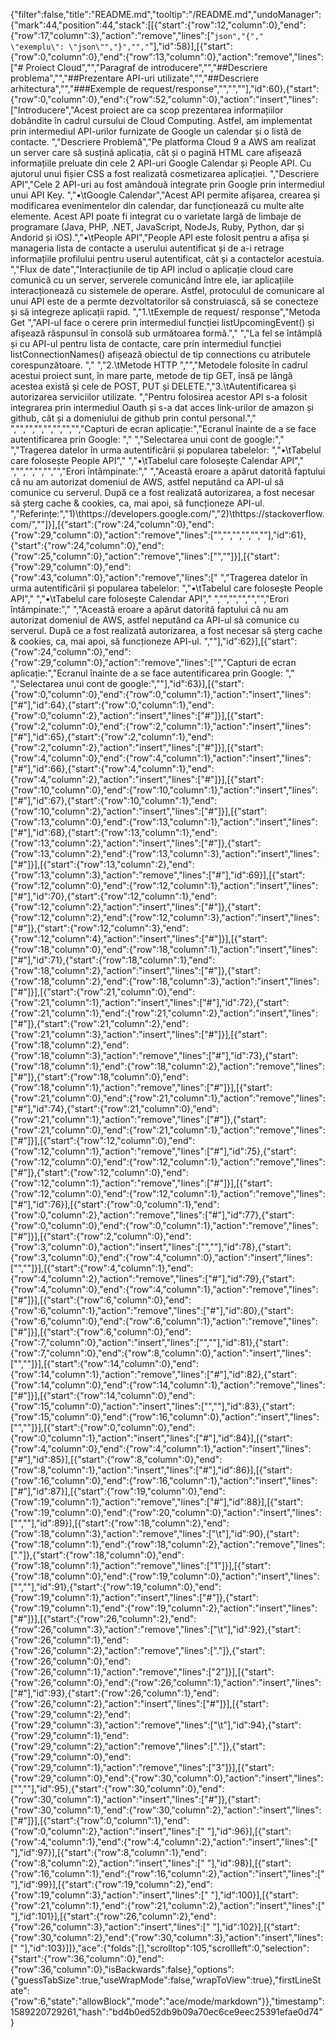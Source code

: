 {"filter":false,"title":"README.md","tooltip":"/README.md","undoManager":{"mark":44,"position":44,"stack":[[{"start":{"row":12,"column":0},"end":{"row":17,"column":3},"action":"remove","lines":["```json","{","    \"exemplu\": \"json\"","}","","```"],"id":58}],[{"start":{"row":0,"column":0},"end":{"row":13,"column":0},"action":"remove","lines":["# Proiect Cloud","","Paragraf de introducere","","##Descriere problema","","##Prezentare API-uri utilizate","","##Descriere arhitectura","","###Exemple de request/response","","",""],"id":60},{"start":{"row":0,"column":0},"end":{"row":52,"column":0},"action":"insert","lines":["Introducere","Acest proiect are ca scop prezentarea informațiilor dobândite în cadrul cursului de Cloud Computing. Astfel, am implementat prin intermediul API-urilor furnizate de Google un calendar și o listă de contacte. ","Descriere Problemă","Pe platforma Cloud 9 a AWS am realizat un server care să susțină aplicația, cât și o pagină HTML care afișează informațiile preluate din cele 2 API-uri Google Calendar și People API. Cu ajutorul unui fișier CSS a fost realizată cosmetizarea aplicației. ","Descriere API","Cele 2 API-uri au fost amândouă integrate prin Google prin intermediul unui API Key. ","•\tGoogle Calendar","Acest API permite afișarea, crearea și modificarea evenimentelor din calendar, dar funcționează cu multe alte elemente. Acest API poate fi integrat cu o varietate largă de limbaje de programare (Java, PHP, .NET, JavaScript, NodeJs, Ruby, Python, dar și Andorid și iOS).","•\tPeople API","People API este folosit pentru a afișa și manageria lista de contacte a userului autentificat și de a-i retrage informațiile profilului pentru userul autentificat, cât și a contactelor acestuia. ","Flux de date","Interacțiunile de tip API includ o aplicație cloud care comunică cu un server, serverele comunicând între  ele, iar aplicațiile interacționează cu sistemele de operare. Astfel, protoculul de comunicare al unui API este de a permte dezvoltatorilor să construiască, să se conecteze și să integreze aplicații rapid. ","1.\tExemple de request/ response","Metoda Get ","API-ul face o cerere prin intermediul funcției listUpcomingEvent() și afișează răspunsul în consolă sub următoarea formă."," ","La fel se întâmplă și cu API-ul pentru lista de contacte, care prin intermediul funcției listConnectionNames() afișează obiectul de tip connections cu atributele corespunzătoare. "," ","2.\tMetode HTTP ","","Metodele folosite în cadrul acestui proiect sunt, în mare parte, metode de tip GET, însă pe lângă acestea există și cele de POST, PUT și DELETE.","3.\tAutentificarea și autorizarea serviciilor utilizate. ","Pentru folosirea acestor API s-a folosit integrarea prin intermediul Oauth și s-a dat acces link-urilor de amazon și github, cât și a domeniului de github prin contul personal."," ","","","","","","","","Capturi de ecran aplicație:","Ecranul înainte de a se face autentificarea prin Google: "," ","Selectarea unui cont de google:"," ","Tragerea datelor în urma autentificării și popularea tabelelor: ","•\tTabelul care folosește People API"," ","•\tTabelul care folosește Calendar API"," ","","","","","","Erori întâmpinate:"," ","Această eroare a apărut datorită faptului că nu am autorizat domeniul de AWS, astfel neputând ca API-ul să comunice cu serverul. După ce a fost realizată autorizarea, a fost necesar să șterg cache & cookies, ca, mai apoi, să funcționeze API-ul. ","Referințe:","1)\thttps://developers.google.com/","2)\thttps://stackoverflow.com/",""]}],[{"start":{"row":24,"column":0},"end":{"row":29,"column":0},"action":"remove","lines":["","","","","",""],"id":61},{"start":{"row":24,"column":0},"end":{"row":25,"column":0},"action":"remove","lines":["",""]}],[{"start":{"row":29,"column":0},"end":{"row":43,"column":0},"action":"remove","lines":[" ","Tragerea datelor în urma autentificării și popularea tabelelor: ","•\tTabelul care folosește People API"," ","•\tTabelul care folosește Calendar API"," ","","","","","","Erori întâmpinate:"," ","Această eroare a apărut datorită faptului că nu am autorizat domeniul de AWS, astfel neputând ca API-ul să comunice cu serverul. După ce a fost realizată autorizarea, a fost necesar să șterg cache & cookies, ca, mai apoi, să funcționeze API-ul. ",""],"id":62}],[{"start":{"row":24,"column":0},"end":{"row":29,"column":0},"action":"remove","lines":["","Capturi de ecran aplicație:","Ecranul înainte de a se face autentificarea prin Google: "," ","Selectarea unui cont de google:",""],"id":63}],[{"start":{"row":0,"column":0},"end":{"row":0,"column":1},"action":"insert","lines":["#"],"id":64},{"start":{"row":0,"column":1},"end":{"row":0,"column":2},"action":"insert","lines":["#"]}],[{"start":{"row":2,"column":0},"end":{"row":2,"column":1},"action":"insert","lines":["#"],"id":65},{"start":{"row":2,"column":1},"end":{"row":2,"column":2},"action":"insert","lines":["#"]}],[{"start":{"row":4,"column":0},"end":{"row":4,"column":1},"action":"insert","lines":["#"],"id":66},{"start":{"row":4,"column":1},"end":{"row":4,"column":2},"action":"insert","lines":["#"]}],[{"start":{"row":10,"column":0},"end":{"row":10,"column":1},"action":"insert","lines":["#"],"id":67},{"start":{"row":10,"column":1},"end":{"row":10,"column":2},"action":"insert","lines":["#"]}],[{"start":{"row":13,"column":0},"end":{"row":13,"column":1},"action":"insert","lines":["#"],"id":68},{"start":{"row":13,"column":1},"end":{"row":13,"column":2},"action":"insert","lines":["#"]},{"start":{"row":13,"column":2},"end":{"row":13,"column":3},"action":"insert","lines":["#"]}],[{"start":{"row":13,"column":2},"end":{"row":13,"column":3},"action":"remove","lines":["#"],"id":69}],[{"start":{"row":12,"column":0},"end":{"row":12,"column":1},"action":"insert","lines":["#"],"id":70},{"start":{"row":12,"column":1},"end":{"row":12,"column":2},"action":"insert","lines":["#"]},{"start":{"row":12,"column":2},"end":{"row":12,"column":3},"action":"insert","lines":["#"]},{"start":{"row":12,"column":3},"end":{"row":12,"column":4},"action":"insert","lines":["#"]}],[{"start":{"row":18,"column":0},"end":{"row":18,"column":1},"action":"insert","lines":["#"],"id":71},{"start":{"row":18,"column":1},"end":{"row":18,"column":2},"action":"insert","lines":["#"]},{"start":{"row":18,"column":2},"end":{"row":18,"column":3},"action":"insert","lines":["#"]}],[{"start":{"row":21,"column":0},"end":{"row":21,"column":1},"action":"insert","lines":["#"],"id":72},{"start":{"row":21,"column":1},"end":{"row":21,"column":2},"action":"insert","lines":["#"]},{"start":{"row":21,"column":2},"end":{"row":21,"column":3},"action":"insert","lines":["#"]}],[{"start":{"row":18,"column":2},"end":{"row":18,"column":3},"action":"remove","lines":["#"],"id":73},{"start":{"row":18,"column":1},"end":{"row":18,"column":2},"action":"remove","lines":["#"]},{"start":{"row":18,"column":0},"end":{"row":18,"column":1},"action":"remove","lines":["#"]}],[{"start":{"row":21,"column":0},"end":{"row":21,"column":1},"action":"remove","lines":["#"],"id":74},{"start":{"row":21,"column":0},"end":{"row":21,"column":1},"action":"remove","lines":["#"]},{"start":{"row":21,"column":0},"end":{"row":21,"column":1},"action":"remove","lines":["#"]}],[{"start":{"row":12,"column":0},"end":{"row":12,"column":1},"action":"remove","lines":["#"],"id":75},{"start":{"row":12,"column":0},"end":{"row":12,"column":1},"action":"remove","lines":["#"]},{"start":{"row":12,"column":0},"end":{"row":12,"column":1},"action":"remove","lines":["#"]}],[{"start":{"row":12,"column":0},"end":{"row":12,"column":1},"action":"remove","lines":["#"],"id":76}],[{"start":{"row":0,"column":1},"end":{"row":0,"column":2},"action":"remove","lines":["#"],"id":77},{"start":{"row":0,"column":0},"end":{"row":0,"column":1},"action":"remove","lines":["#"]}],[{"start":{"row":2,"column":0},"end":{"row":3,"column":0},"action":"insert","lines":["",""],"id":78},{"start":{"row":3,"column":0},"end":{"row":4,"column":0},"action":"insert","lines":["",""]}],[{"start":{"row":4,"column":1},"end":{"row":4,"column":2},"action":"remove","lines":["#"],"id":79},{"start":{"row":4,"column":0},"end":{"row":4,"column":1},"action":"remove","lines":["#"]}],[{"start":{"row":6,"column":0},"end":{"row":6,"column":1},"action":"remove","lines":["#"],"id":80},{"start":{"row":6,"column":0},"end":{"row":6,"column":1},"action":"remove","lines":["#"]}],[{"start":{"row":6,"column":0},"end":{"row":7,"column":0},"action":"insert","lines":["",""],"id":81},{"start":{"row":7,"column":0},"end":{"row":8,"column":0},"action":"insert","lines":["",""]}],[{"start":{"row":14,"column":0},"end":{"row":14,"column":1},"action":"remove","lines":["#"],"id":82},{"start":{"row":14,"column":0},"end":{"row":14,"column":1},"action":"remove","lines":["#"]}],[{"start":{"row":14,"column":0},"end":{"row":15,"column":0},"action":"insert","lines":["",""],"id":83},{"start":{"row":15,"column":0},"end":{"row":16,"column":0},"action":"insert","lines":["",""]}],[{"start":{"row":0,"column":0},"end":{"row":0,"column":1},"action":"insert","lines":["#"],"id":84}],[{"start":{"row":4,"column":0},"end":{"row":4,"column":1},"action":"insert","lines":["#"],"id":85}],[{"start":{"row":8,"column":0},"end":{"row":8,"column":1},"action":"insert","lines":["#"],"id":86}],[{"start":{"row":16,"column":0},"end":{"row":16,"column":1},"action":"insert","lines":["#"],"id":87}],[{"start":{"row":19,"column":0},"end":{"row":19,"column":1},"action":"remove","lines":["#"],"id":88}],[{"start":{"row":19,"column":0},"end":{"row":20,"column":0},"action":"insert","lines":["",""],"id":89}],[{"start":{"row":18,"column":2},"end":{"row":18,"column":3},"action":"remove","lines":["\t"],"id":90},{"start":{"row":18,"column":1},"end":{"row":18,"column":2},"action":"remove","lines":["."]},{"start":{"row":18,"column":0},"end":{"row":18,"column":1},"action":"remove","lines":["1"]}],[{"start":{"row":18,"column":0},"end":{"row":19,"column":0},"action":"insert","lines":["",""],"id":91},{"start":{"row":19,"column":0},"end":{"row":19,"column":1},"action":"insert","lines":["#"]},{"start":{"row":19,"column":1},"end":{"row":19,"column":2},"action":"insert","lines":["#"]}],[{"start":{"row":26,"column":2},"end":{"row":26,"column":3},"action":"remove","lines":["\t"],"id":92},{"start":{"row":26,"column":1},"end":{"row":26,"column":2},"action":"remove","lines":["."]},{"start":{"row":26,"column":0},"end":{"row":26,"column":1},"action":"remove","lines":["2"]}],[{"start":{"row":26,"column":0},"end":{"row":26,"column":1},"action":"insert","lines":["#"],"id":93},{"start":{"row":26,"column":1},"end":{"row":26,"column":2},"action":"insert","lines":["#"]}],[{"start":{"row":29,"column":2},"end":{"row":29,"column":3},"action":"remove","lines":["\t"],"id":94},{"start":{"row":29,"column":1},"end":{"row":29,"column":2},"action":"remove","lines":["."]},{"start":{"row":29,"column":0},"end":{"row":29,"column":1},"action":"remove","lines":["3"]}],[{"start":{"row":29,"column":0},"end":{"row":30,"column":0},"action":"insert","lines":["",""],"id":95},{"start":{"row":30,"column":0},"end":{"row":30,"column":1},"action":"insert","lines":["#"]},{"start":{"row":30,"column":1},"end":{"row":30,"column":2},"action":"insert","lines":["#"]}],[{"start":{"row":0,"column":1},"end":{"row":0,"column":2},"action":"insert","lines":[" "],"id":96}],[{"start":{"row":4,"column":1},"end":{"row":4,"column":2},"action":"insert","lines":[" "],"id":97}],[{"start":{"row":8,"column":1},"end":{"row":8,"column":2},"action":"insert","lines":[" "],"id":98}],[{"start":{"row":16,"column":1},"end":{"row":16,"column":2},"action":"insert","lines":[" "],"id":99}],[{"start":{"row":19,"column":2},"end":{"row":19,"column":3},"action":"insert","lines":[" "],"id":100}],[{"start":{"row":21,"column":1},"end":{"row":21,"column":2},"action":"insert","lines":[" "],"id":101}],[{"start":{"row":26,"column":2},"end":{"row":26,"column":3},"action":"insert","lines":[" "],"id":102}],[{"start":{"row":30,"column":2},"end":{"row":30,"column":3},"action":"insert","lines":[" "],"id":103}]]},"ace":{"folds":[],"scrolltop":105,"scrollleft":0,"selection":{"start":{"row":36,"column":0},"end":{"row":36,"column":0},"isBackwards":false},"options":{"guessTabSize":true,"useWrapMode":false,"wrapToView":true},"firstLineState":{"row":6,"state":"allowBlock","mode":"ace/mode/markdown"}},"timestamp":1589220729261,"hash":"bd4b0ed52db9b09a70ec6ce9eec25391efae0d74"}